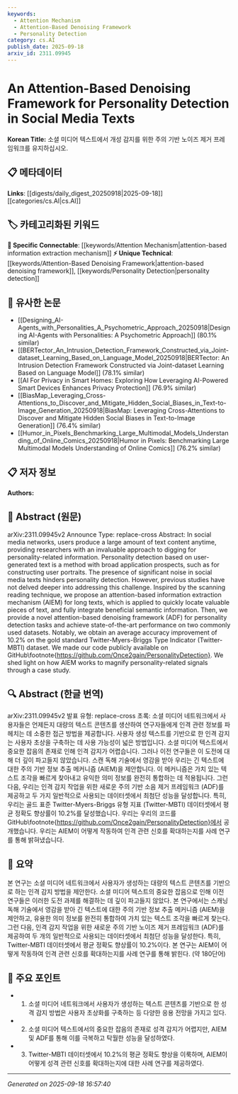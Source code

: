 ```yaml
---
keywords:
  - Attention Mechanism
  - Attention-Based Denoising Framework
  - Personality Detection
category: cs.AI
publish_date: 2025-09-18
arxiv_id: 2311.09945
---
```


<!-- KEYWORD_LINKING_METADATA:
{
  "processed_timestamp": "2025-09-22 22:40:09.663430",
  "vocabulary_version": "1.0",
  "selected_keywords": [
    "Attention Mechanism",
    "Attention-Based Denoising Framework",
    "Personality Detection"
  ],
  "rejected_keywords": [
    "Social Media Texts"
  ],
  "similarity_scores": {
    "Attention Mechanism": 0.8,
    "Attention-Based Denoising Framework": 0.78,
    "Personality Detection": 0.75
  },
  "extraction_method": "AI_prompt_based",
  "budget_applied": true
}
-->


# An Attention-Based Denoising Framework for Personality Detection in Social Media Texts

**Korean Title:** 소셜 미디어 텍스트에서 개성 감지를 위한 주의 기반 노이즈 제거 프레임워크를 유지하십시오.

## 📋 메타데이터

**Links**: [[digests/daily_digest_20250918|2025-09-18]]   [[categories/cs.AI|cs.AI]]

## 🏷️ 카테고리화된 키워드
**🔗 Specific Connectable**: [[keywords/Attention Mechanism|attention-based information extraction mechanism]]
**⚡ Unique Technical**: [[keywords/Attention-Based Denoising Framework|attention-based denoising framework]], [[keywords/Personality Detection|personality detection]]

## 🔗 유사한 논문
- [[Designing_AI-Agents_with_Personalities_A_Psychometric_Approach_20250918|Designing AI-Agents with Personalities: A Psychometric Approach]] (80.1% similar)
- [[BERTector_An_Intrusion_Detection_Framework_Constructed_via_Joint-dataset_Learning_Based_on_Language_Model_20250918|BERTector: An Intrusion Detection Framework Constructed via Joint-dataset Learning Based on Language Model]] (78.1% similar)
- [[AI For Privacy in Smart Homes: Exploring How Leveraging AI-Powered Smart Devices Enhances Privacy Protection]] (76.9% similar)
- [[BiasMap_Leveraging_Cross-Attentions_to_Discover_and_Mitigate_Hidden_Social_Biases_in_Text-to-Image_Generation_20250918|BiasMap: Leveraging Cross-Attentions to Discover and Mitigate Hidden Social Biases in Text-to-Image Generation]] (76.4% similar)
- [[Humor_in_Pixels_Benchmarking_Large_Multimodal_Models_Understanding_of_Online_Comics_20250918|Humor in Pixels: Benchmarking Large Multimodal Models Understanding of Online Comics]] (76.2% similar)

## 📋 저자 정보

**Authors:** 

## 📄 Abstract (원문)

arXiv:2311.09945v2 Announce Type: replace-cross 
Abstract: In social media networks, users produce a large amount of text content anytime, providing researchers with an invaluable approach to digging for personality-related information. Personality detection based on user-generated text is a method with broad application prospects, such as for constructing user portraits. The presence of significant noise in social media texts hinders personality detection. However, previous studies have not delved deeper into addressing this challenge. Inspired by the scanning reading technique, we propose an attention-based information extraction mechanism (AIEM) for long texts, which is applied to quickly locate valuable pieces of text, and fully integrate beneficial semantic information. Then, we provide a novel attention-based denoising framework (ADF) for personality detection tasks and achieve state-of-the-art performance on two commonly used datasets. Notably, we obtain an average accuracy improvement of 10.2% on the gold standard Twitter-Myers-Briggs Type Indicator (Twitter-MBTI) dataset. We made our code publicly available on GitHub\footnote{https://github.com/Once2gain/PersonalityDetection}. We shed light on how AIEM works to magnify personality-related signals through a case study.

## 🔍 Abstract (한글 번역)

arXiv:2311.09945v2 발표 유형: replace-cross
초록: 소셜 미디어 네트워크에서 사용자들은 언제든지 대량의 텍스트 콘텐츠를 생산하여 연구자들에게 인격 관련 정보를 파헤치는 데 소중한 접근 방법을 제공합니다. 사용자 생성 텍스트를 기반으로 한 인격 감지는 사용자 초상을 구축하는 데 사용 가능성이 넓은 방법입니다. 소셜 미디어 텍스트에서 중요한 잡음의 존재로 인해 인격 감지가 어렵습니다. 그러나 이전 연구들은 이 도전에 대해 더 깊이 파고들지 않았습니다. 스캔 독해 기술에서 영감을 받아 우리는 긴 텍스트에 대한 주의 기반 정보 추출 메커니즘 (AIEM)을 제안합니다. 이 메커니즘은 가치 있는 텍스트 조각을 빠르게 찾아내고 유익한 의미 정보를 완전히 통합하는 데 적용됩니다. 그런 다음, 우리는 인격 감지 작업을 위한 새로운 주의 기반 소음 제거 프레임워크 (ADF)를 제공하고 두 가지 일반적으로 사용되는 데이터셋에서 최첨단 성능을 달성합니다. 특히, 우리는 골드 표준 Twitter-Myers-Briggs 유형 지표 (Twitter-MBTI) 데이터셋에서 평균 정확도 향상률이 10.2%를 달성했습니다. 우리는 우리의 코드를 GitHub\footnote{https://github.com/Once2gain/PersonalityDetection}에서 공개했습니다. 우리는 AIEM이 어떻게 작동하여 인격 관련 신호를 확대하는지를 사례 연구를 통해 밝혀냈습니다.

## 📝 요약

본 연구는 소셜 미디어 네트워크에서 사용자가 생성하는 대량의 텍스트 콘텐츠를 기반으로 하는 인격 감지 방법을 제안한다. 소셜 미디어 텍스트의 중요한 잡음으로 인해 이전 연구들은 이러한 도전 과제를 해결하는 데 깊이 파고들지 않았다. 본 연구에서는 스캐닝 독해 기술에서 영감을 받아 긴 텍스트에 대한 주의 기반 정보 추출 메커니즘 (AIEM)을 제안하고, 유용한 의미 정보를 완전히 통합하여 가치 있는 텍스트 조각을 빠르게 찾는다. 그런 다음, 인격 감지 작업을 위한 새로운 주의 기반 노이즈 제거 프레임워크 (ADF)를 제공하여 두 개의 일반적으로 사용되는 데이터셋에서 최첨단 성능을 달성한다. 특히, Twitter-MBTI 데이터셋에서 평균 정확도 향상률이 10.2%이다. 본 연구는 AIEM이 어떻게 작동하여 인격 관련 신호를 확대하는지를 사례 연구를 통해 밝힌다. (약 180단어)

## 🎯 주요 포인트

- 1. 소셜 미디어 네트워크에서 사용자가 생성하는 텍스트 콘텐츠를 기반으로 한 성격 감지 방법은 사용자 초상화를 구축하는 등 다양한 응용 전망을 가지고 있다.

- 2. 소셜 미디어 텍스트에서의 중요한 잡음의 존재로 성격 감지가 어렵지만, AIEM 및 ADF를 통해 이를 극복하고 탁월한 성능을 달성하였다.

- 3. Twitter-MBTI 데이터셋에서 10.2%의 평균 정확도 향상을 이룩하며, AIEM이 어떻게 성격 관련 신호를 확대하는지에 대한 사례 연구를 제공하였다.

---

*Generated on 2025-09-18 16:57:40*
